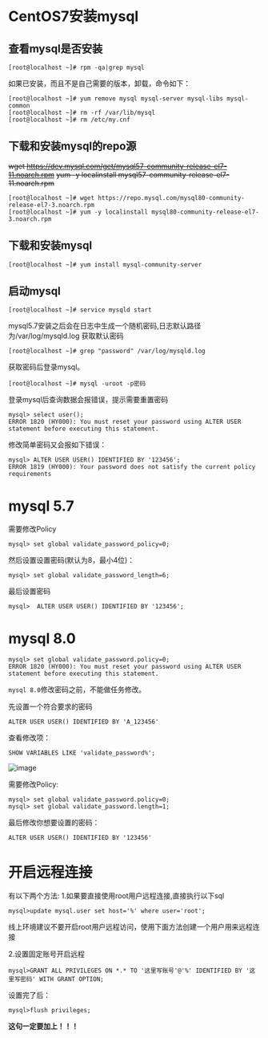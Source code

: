 # CentOS7安装mysql

## 查看mysql是否安装
```
[root@localhost ~]# rpm -qa|grep mysql
```
如果已安装，而且不是自己需要的版本，卸载，命令如下：
```
[root@localhost ~]# yum remove mysql mysql-server mysql-libs mysql-common
[root@localhost ~]# rm -rf /var/lib/mysql
[root@localhost ~]# rm /etc/my.cnf
```
## 下载和安装mysql的repo源

~~wget https://dev.mysql.com/get/mysql57-community-release-el7-11.noarch.rpm~~
~~yum -y localinstall mysql57-community-release-el7-11.noarch.rpm~~
```
[root@localhost ~]# wget https://repo.mysql.com/mysql80-community-release-el7-3.noarch.rpm
[root@localhost ~]# yum -y localinstall mysql80-community-release-el7-3.noarch.rpm
```
## 下载和安装mysql
```
[root@localhost ~]# yum install mysql-community-server
```
## 启动mysql
```
[root@localhost ~]# service mysqld start
```
mysql5.7安装之后会在日志中生成一个随机密码,日志默认路径为/var/log/mysqld.log
获取默认密码
```
[root@localhost ~]# grep "password" /var/log/mysqld.log
```
获取密码后登录mysql。
```
[root@localhost ~]# mysql -uroot -p密码
```
登录mysql后查询数据会报错误，提示需要重置密码
```
mysql> select user();
ERROR 1820 (HY000): You must reset your password using ALTER USER statement before executing this statement.
```
修改简单密码又会报如下错误：
```
mysql> ALTER USER USER() IDENTIFIED BY '123456';
ERROR 1819 (HY000): Your password does not satisfy the current policy requirements
```

# mysql 5.7

需要修改Policy
```
mysql> set global validate_password_policy=0;
```
然后设置设置密码(默认为8，最小4位)：
```
mysql> set global validate_password_length=6;
```
最后设置密码
```
mysql>  ALTER USER USER() IDENTIFIED BY '123456';
```

# mysql 8.0

```
mysql> set global validate_password.policy=0;
ERROR 1820 (HY000): You must reset your password using ALTER USER statement before executing this statement.
```

  `mysql 8.0`修改密码之前，不能做任务修改。
  
先设置一个符合要求的密码

```
ALTER USER USER() IDENTIFIED BY 'A_123456'
```
查看修改项：

```
SHOW VARIABLES LIKE 'validate_password%';
```

![image](https://user-images.githubusercontent.com/11553237/223953887-cd85b7b2-ebda-4d20-8b79-f3ab72aa0d8f.png)


需要修改Policy:

```
mysql> set global validate_password.policy=0;
mysql> set global validate_password.length=1;
```

最后修改你想要设置的密码：

```
ALTER USER USER() IDENTIFIED BY '123456'
```


# 开启远程连接
有以下两个方法:
1.如果要直接使用root用户远程连接,直接执行以下sql
```
mysql>update mysql.user set host='%' where user='root';
```
线上环境建议不要开启root用户远程访问，使用下面方法创建一个用户用来远程连接

2.设置固定账号开启远程
```
mysql>GRANT ALL PRIVILEGES ON *.* TO '这里写账号'@'%' IDENTIFIED BY '这里写密码' WITH GRANT OPTION;
```
设置完了后：
```
mysql>flush privileges;  
```
**这句一定要加上！！！**
